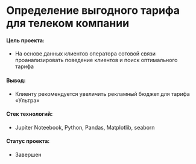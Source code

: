 # Определение выгодного тарифа для телеком компании

#### Цель проекта: 
- На основе данных клиентов оператора сотовой связи проанализировать поведение клиентов и поиск оптимального тарифа

#### Вывод:
- Клиенту рекомендуется увеличить рекламный бюджет для тарифа «Ультра»

#### Стек технологий:
- Jupiter Noteebook, Python, Pandas, Matplotlib, seaborn

#### Статус проекта:
- Завершен
